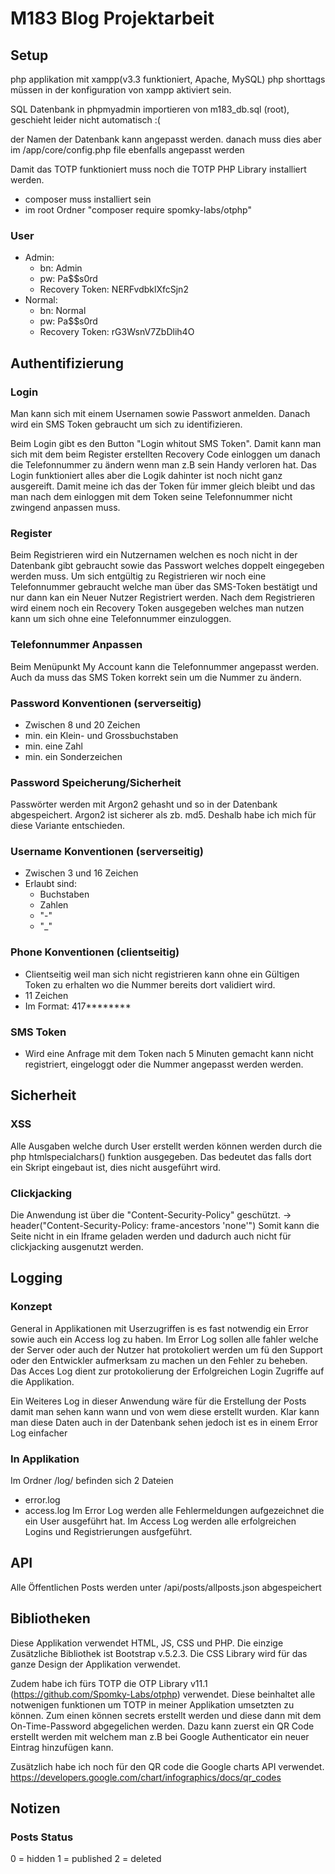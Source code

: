 # M183 Blog Projektarbeit

## Setup
php applikation mit xampp(v3.3 funktioniert, Apache, MySQL) php shorttags müssen in der konfiguration von xampp aktiviert sein.

SQL Datenbank in phpmyadmin importieren von m183_db.sql (root), geschieht leider nicht automatisch :(

der Namen der Datenbank kann angepasst werden. danach muss dies aber im /app/core/config.php file ebenfalls angepasst werden

Damit das TOTP funktioniert muss noch die TOTP PHP Library installiert werden.
- composer muss installiert sein
- im root Ordner "composer require spomky-labs/otphp"

### User
- Admin: 
    - bn: Admin
    - pw: Pa$$s0rd 
    - Recovery Token: NERFvdbklXfcSjn2
- Normal: 
    - bn: Normal
    - pw: Pa$$s0rd 
    - Recovery Token: rG3WsnV7ZbDlih4O

## Authentifizierung
### Login
Man kann sich mit einem Usernamen sowie Passwort anmelden. Danach wird ein SMS Token gebraucht um sich zu identifizieren.

Beim Login gibt es den Button "Login whitout SMS Token". Damit kann man sich mit dem beim Register erstellten Recovery Code einloggen um danach die Telefonnummer zu ändern wenn man z.B sein Handy verloren hat. Das Login funktioniert alles aber die Logik dahinter ist noch nicht ganz ausgereift. Damit meine ich das der Token für immer gleich bleibt und das man nach dem einloggen mit dem Token seine Telefonnummer nicht zwingend anpassen muss. 

### Register
Beim Registrieren wird ein Nutzernamen welchen es noch nicht in der Datenbank gibt gebraucht sowie das Passwort welches doppelt eingegeben werden muss. 
Um sich entgültig zu Registrieren wir noch eine Telefonnummer gebraucht welche man über das SMS-Token bestätigt und nur dann kan ein Neuer Nutzer Registriert werden. Nach dem Registrieren wird einem noch ein Recovery Token ausgegeben welches man nutzen kann um sich ohne eine Telefonnummer einzuloggen.

### Telefonnummer Anpassen
Beim Menüpunkt My Account kann die Telefonnummer angepasst werden. Auch da muss das SMS Token korrekt sein um die Nummer zu ändern.

### Password Konventionen (serverseitig)
- Zwischen 8 und 20 Zeichen
- min. ein Klein- und Grossbuchstaben
- min. eine Zahl
- min. ein Sonderzeichen

### Password Speicherung/Sicherheit
Passwörter werden mit Argon2 gehasht und so in der Datenbank abgespeichert. Argon2 ist sicherer als zb. md5. Deshalb habe ich mich für diese Variante entschieden.


### Username Konventionen (serverseitig)
- Zwischen 3 und 16 Zeichen
- Erlaubt sind:
    - Buchstaben
    - Zahlen
    - "-"
    - "_"

### Phone Konventionen (clientseitig)
- Clientseitig weil man sich nicht registrieren kann ohne ein Gültigen Token zu erhalten wo die Nummer bereits dort validiert wird.
- 11 Zeichen
- Im Format: 417********

### SMS Token
- Wird eine Anfrage mit dem Token nach 5 Minuten gemacht kann nicht registriert, eingeloggt oder die Nummer angepasst werden werden.

## Sicherheit
### XSS
Alle Ausgaben welche durch User erstellt werden können werden durch die php htmlspecialchars() funktion ausgegeben.
Das bedeutet das falls dort ein Skript eingebaut ist, dies nicht ausgeführt wird.

### Clickjacking
Die Anwendung ist über die "Content-Security-Policy" geschützt. -> header("Content-Security-Policy: frame-ancestors 'none'")
Somit kann die Seite nicht in ein Iframe geladen werden und dadurch auch nicht für clickjacking ausgenutzt werden.

## Logging
### Konzept
General in Applikationen mit Userzugriffen is es fast notwendig ein Error sowie auch ein Access log zu haben. Im Error Log sollen alle fahler welche der Server oder auch der Nutzer hat protokoliert werden um fü den Support oder den Entwickler aufmerksam zu machen un den Fehler zu beheben. Das Acces Log dient zur protokolierung der Erfolgreichen Login Zugriffe auf die Applikation. 

Ein Weiteres Log in dieser Anwendung wäre für die Erstellung der Posts damit man sehen kann wann und von wem diese erstellt wurden. Klar kann man diese Daten auch in der Datenbank sehen jedoch ist es in einem Error Log einfacher

### In Applikation
Im Ordner /log/ befinden sich 2 Dateien
- error.log
- access.log
Im Error Log werden alle Fehlermeldungen aufgezeichnet die ein User ausgeführt hat.
Im Access Log werden alle erfolgreichen Logins und Registrierungen ausfgeführt.

## API
Alle Öffentlichen Posts werden unter /api/posts/allposts.json abgespeichert

## Bibliotheken
Diese Applikation verwendet HTML, JS, CSS und PHP. 
Die einzige Zusätzliche Bibliothek ist Bootstrap v.5.2.3. Die CSS Library wird für das ganze Design der Applikation verwendet.

Zudem habe ich fürs TOTP die OTP Library v11.1 (https://github.com/Spomky-Labs/otphp) verwendet. Diese beinhaltet alle notwenigen funktionen um TOTP in meiner Applikation umsetzten zu können. Zum einen können secrets erstellt werden und diese dann mit dem On-Time-Password abgegelichen werden. Dazu kann zuerst ein QR Code erstellt werden mit welchem man z.B bei Google Authenticator ein neuer Eintrag hinzufügen kann.

Zusätzlich habe ich noch für den QR code die Google charts API verwendet.
https://developers.google.com/chart/infographics/docs/qr_codes

## Notizen
### Posts Status
0 = hidden
1 = published
2 = deleted
